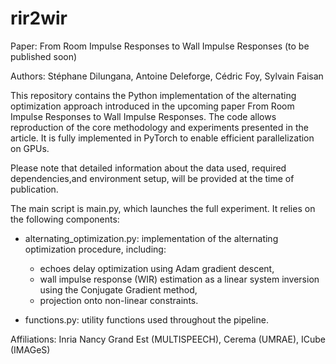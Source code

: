 # rir2wir

Paper: From Room Impulse Responses to Wall Impulse Responses (to be published soon)

Authors: Stéphane Dilungana, Antoine Deleforge, Cédric Foy, Sylvain Faisan

This repository contains the Python implementation of the alternating optimization approach introduced in the upcoming paper From Room Impulse Responses to Wall Impulse Responses. The code allows reproduction of the core methodology and experiments presented in the article. It is fully implemented in PyTorch to enable efficient parallelization on GPUs.

Please note that detailed information about the data used, required dependencies,and environment setup, will be provided at the time of publication. 

The main script is main.py, which launches the full experiment. It relies on the following components:

- alternating_optimization.py: implementation of the alternating optimization procedure, including:
  
    * echoes delay optimization using Adam gradient descent, 
    * wall impulse response (WIR) estimation as a linear system inversion using the Conjugate Gradient method, 
    * projection onto non-linear constraints.
      
- functions.py: utility functions used throughout the pipeline.
  
Affiliations: Inria Nancy Grand Est (MULTISPEECH), Cerema (UMRAE), ICube (IMAGeS)
